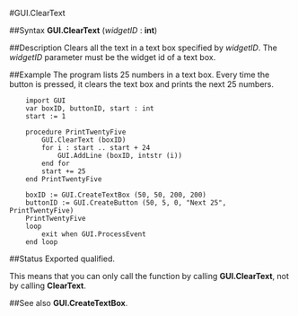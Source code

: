 
#GUI.ClearText

##Syntax
**GUI.ClearText** (_widgetID_ : **int**)


##Description
Clears all the text in a text box specified by _widgetID_. The _widgetID_ parameter must be the widget id of a text box.


##Example
The program lists 25 numbers in a text box. Every time the button is pressed, it clears the text box and prints the next 25 numbers. 



        import GUI
        var boxID, buttonID, start : int
        start := 1
        
        procedure PrintTwentyFive
            GUI.ClearText (boxID)
            for i : start .. start + 24
                GUI.AddLine (boxID, intstr (i))
            end for
            start += 25
        end PrintTwentyFive
        
        boxID := GUI.CreateTextBox (50, 50, 200, 200)
        buttonID := GUI.CreateButton (50, 5, 0, "Next 25", PrintTwentyFive)
        PrintTwentyFive
        loop
            exit when GUI.ProcessEvent
        end loop
##Status
Exported qualified.

This means that you can only call the function by calling **GUI.ClearText**, not by calling **ClearText**.


##See also
**GUI.CreateTextBox**.

